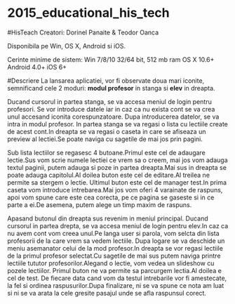 # 2015_educational_his_tech

#HisTeach
Creatori: Dorinel Panaite & Teodor Oanca

Disponibila pe Win, OS X, Android si iOS.

Cerinte minime de sistem:
Win 7/8/10 32/64 bit, 512 mb ram
OS X 10.6+
Android 4.0+
iOS 6+

#Descriere
La lansarea aplicatiei, vor fi observate doua mari iconite, semnificand cele 2 moduri: <b>modul profesor</b> in stanga si <b>elev</b> in dreapta.

Ducand cursorul in partea stanga, se va accesa meniul de login pentru profesori. Se vor introduce datele iar in caz ca nu exista cont se va crea unul accesand iconita corespunzatoare.
Dupa introducerea datelor, se va intra in modul profesor. In partea stanga se va regasi o lista cu lectiile create de acest cont.In dreapta se va regasi o caseta in care se afiseaza un preview al lectiei.Se poate naviga cu sagetile de mai jos prin pagini.

Sub lista lectiilor se regasesc 4 butoane.Primul este cel de adaugare lectie.Sus vom scrie numele lectiei ce vrem sa o creem, mai jos vom adauga textul paginii, putem adauga si poze in partea dreapta.Mai sus in dreapta se poate adauga  capitolul.Al doilea buton este cel de editare.Al treilea ne permite sa stergem o lectie. Ultimul buton este cel de manager test.In prima caseta vom introduce intrebarea.Mai jos vom oferi 4 varainate de raspuns, apoi vom spune care este cea corecta, pe ce pagina se gaseste si in ce parte a ei.De asemena, putem alege un timp maxim de raspuns.

Apasand butonul din dreapta sus revenim in meniul principal. Ducand cursorul in partea drepta, se va accesa meniul de login pentru elev.In caz ca nu avem cont vom creea unul.Pe langa user si parola, vom selcta din lista profesorii de la care vrem sa vedem lectiile. Dupa logare se va deschide un meniu asemanator celui de la mod profesor.In dreapta se vor regasi lectiile de la primul profesor selectat.Cu sagetile de mai sus putem naviga printre lectiile tututor profesorilor.Alegand o lectie, vom vedea un slideshow cu pozele lectiilor. Primul buton ne va permite sa parcurgem lectia.Al doilea e cel de test. De fiecare data cand vom da testul intrebarile vor fi amestecate, la fel si ordinea raspusurilor.Dupa finalizare, ni se va spune ce nota am luat si ni se va arata la cele gresite pasajul unde se afla raspunsul corect.
